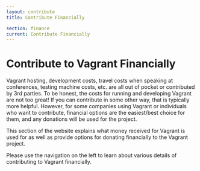 ```yaml
---
layout: contribute
title: Contribute Financially

section: finance
current: Contribute Financially
---
```

# Contribute to Vagrant Financially

Vagrant hosting, development costs, travel costs when speaking at
conferences, testing machine costs, etc. are all out of pocket or
contributed by 3rd parties. To be honest, the costs for running and
developing Vagrant are not too great! If you can contribute in some other
way, that is typically more helpful. However, for some companies using
Vagrant or individuals who want to contribute, financial options are
the easiest/best choice for them, and any donations will be used
for the project.

This section of the website explains what money received for Vagrant
is used for as well as provide options for donating financially to
the Vagrant project.

Please use the navigation on the left to learn about various details
of contributing to Vagrant financially.
